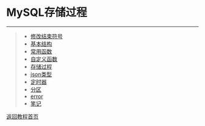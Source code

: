 # MySQL存储过程
***  
>* [修改结束符号](https://github.com/520171/note/blob/master/MySQL存储过程/修改结束符号.md)  
>* [基本结构](https://github.com/520171/note/blob/master/MySQL存储过程/基本结构.md)  
>* [常用函数](https://github.com/520171/note/blob/master/MySQL存储过程/常用函数.md)
>* [自定义函数](https://github.com/520171/note/blob/master/MySQL存储过程/自定义函数.md)  
>* [存储过程](https://github.com/520171/note/blob/master/MySQL存储过程/存储过程.md)
>* [json类型](https://github.com/520171/note/blob/master/MySQL存储过程/json类型数据.md)
>* [定时器](https://github.com/520171/note/blob/master/MySQL存储过程/定时器.md)
>* [分区](https://github.com/520171/note/blob/master/MySQL存储过程/分区.md)
>* [error](https://github.com/520171/note/blob/master/MySQL存储过程/error.md)
>* [笔记](https://github.com/520171/note/blob/master/MySQL存储过程/笔记.md)

[返回教程首页](https://github.com/520171/note/blob/master/README.md)

